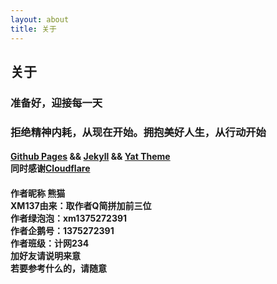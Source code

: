 ```yaml
---
layout: about
title: 关于
---
```


<h2>关于</h2>
<h3>准备好，迎接每一天</h3>

<h3>拒绝精神内耗，从现在开始。拥抱美好人生，从行动开始</h3>

#### [Github Pages][GP] && [Jekyll][JL] && [Yat Theme][YT] <br> 同时感谢[Cloudflare][CF]

[GP]: https://pages.github.com
[JL]: https://jekyllrb.com
[YT]: https://github.com/jeffreytse/jekyll-theme-yat
[CF]: https://www.cloudflare.com
<h4>作者昵称 熊猫 <br>
XM137由来：取作者Q简拼加前三位<br>
作者绿泡泡：xm1375272391 <br>
作者企鹅号：1375272391<br>
作者班级：计网234<br>
加好友请说明来意<br>
若要参考什么的，请随意
</h4>
